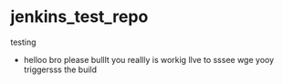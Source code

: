 # jenkins_test_repo
testing 
* helloo bro please bulllt
you reallly is workig
llve to sssee wge yooy triggersss the build

